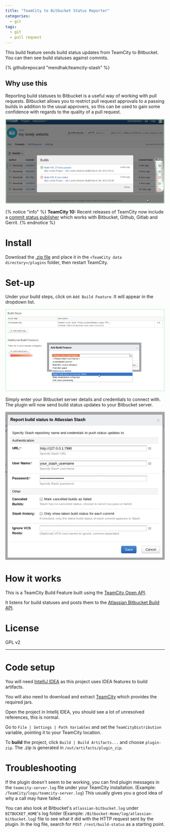 ```yaml
---
title: "TeamCity to Bitbucket Status Reporter"
categories:
  - git
tags:
  - git
  - pull request
---
```


This build feature sends build status updates from TeamCity to Bitbucket.  You can then see build statuses against commits.

{% githubrepocard "mendhak/teamcity-stash" %}


## Why use this

Reporting build statuses to Bitbucket is a useful way of working with pull requests.  Bitbucket allows you to restrict pull request approvals to a passing builds in addition to the usual approvers, so this can be used to gain some confidence with regards to the quality of a pull request. 


![Bitbucket screenshot](/assets/images/teamcity-stash/001.png)
 

{% notice "info" %}
**TeamCity 10:** Recent releases of TeamCity now include a [commit status publisher](https://www.jetbrains.com/help/teamcity/commit-status-publisher.html) which works with Bitbucket, Github, Gitlab and Gerrit.
{% endnotice %}



Install
==========

Download the [.zip file](https://github.com/mendhak/teamcity-stash/blob/master/teamcity.stash.zip?raw=true) and place it in the `<TeamCity data directory>/plugins` folder, then restart TeamCity.


Set-up
==========

Under your build steps, click on `Add Build Feature`. It will appear in the dropdown list.

![Build Feature](/assets/images/teamcity-stash/002.png)


Simply enter your Bitbucket server details and credentials to connect with. The plugin will now send build status updates to your Bitbucket server.

![Configuration](/assets/images/teamcity-stash/003.png)


How it works
======

This is a TeamCity Build Feature built using the [TeamCity Open API](http://confluence.jetbrains.com/display/TCD7/Developing+TeamCity+Plugins).

It listens for build statuses and posts them to the [Atlassian Bitbucket Build API](https://developer.atlassian.com/static/rest/stash/latest/stash-build-integration-rest.html).



License
=======
GPL v2


______________


Code setup
=====
You will need [IntelliJ IDEA](http://www.jetbrains.com/idea/download/) as this project uses IDEA features to build artifacts.

You will also need to download and extract [TeamCity](http://www.jetbrains.com/teamcity/download/) which provides the required jars.

Open the project in Intellij IDEA, you should see a lot of unresolved references, this is normal.

Go to `File | Settings | Path Variables` and set the `TeamCityDistribution` variable, pointing it to your TeamCity location.

To **build** the project, click `Build | Build Artifacts...` and choose `plugin-zip`.  The .zip is generated in `/out/artifacts/plugin_zip`.


Troubleshooting
====
If the plugin doesn't seem to be working, you can find plugin messages in the `teamcity-server.log` file under your TeamCity installation. (Example: `/TeamCity/logs/teamcity-server.log`)
This usually gives you a good idea of why a call may have failed.

You can also look at Bitbucket's `atlassian-bitbucket.log` under `BITBUCKET_HOME`'s log folder (Example: `/Bitbucket-Home/log/atlassian-bitbucket.log`) file to see what it did with the HTTP request sent by the plugin.  In the log file, search for `POST /rest/build-status` as a starting point.
